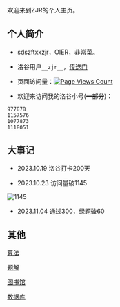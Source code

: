 欢迎来到ZJR的个人主页。


## 个人简介

- sdszftxxzjr，OIER，非常菜。
  
- 洛谷用户`__zjr__`，[传送门](https://www.luogu.com.cn/user/771893)

- 页面访问量：[![Page Views Count](https://badges.toozhao.com/badges/01HDDNN33XTGCXB40KZ5RRZP3H/green.svg)](https://badges.toozhao.com/stats/01HDDNN33XTGCXB40KZ5RRZP3H "Get your own page views count badge on badges.toozhao.com")

- 欢迎来访问我的洛谷小号(~~一部分~~)：

```
977878
1157576
1077873
1118051
```

## 大事记

- 2023.10.19 洛谷打卡200天

- 2023.10.23 访问量破1145

![1145](https://cdn.luogu.com.cn/upload/image_hosting/2wgx43ub.png?x-oss-process=image/resize,m_lfit,h_170,w_225)

- 2023.11.04 通过300，绿题破60



## 其他

[算法](https://zjr9898.github.io/Algorithms)

[题解](https://zjr9898.github.io/Solution)

[图书馆](https://zjr9898.github.io/Books)

[数据库](https://zjr9898.github.io/Data)
